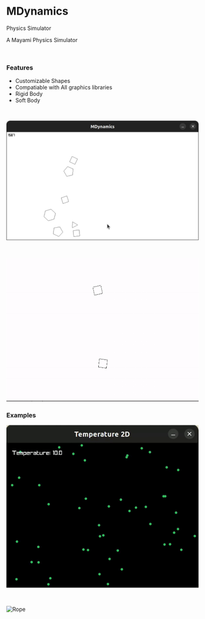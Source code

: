 # MDynamics
Physics Simulator

A Mayami Physics Simulator

<br />

### Features
* Customizable Shapes
* Compatiable with All graphics libraries
* Rigid Body
* Soft Body

<br />

![Demo](assets/screen1.png?raw=true "Demo")

<br />

![Collision](assets/vid1.gif?raw=true "Collision")

### Examples
![Temperature](assets/example1.gif?raw=true "Temperature")

<br />

![Rope](assets/examplew.gif?raw=true "Rope")

